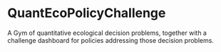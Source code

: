 # QuantEcoPolicyChallenge

A Gym of quantitative ecological decision problems, together with a challenge dashboard for policies addressing those decision problems.
